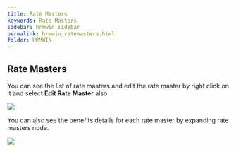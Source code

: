 ```yaml
---
title: Rate Masters
keywords: Rate Masters
sidebar: hrmwin_sidebar
permalink: hrmwin_ratemasters.html
folder: HRMWIN
---
```


## Rate Masters

You can see the list of rate masters and edit the rate master by right click on it and select **Edit Rate Master** also.

![](http://docs.risersoft.com/hrmnirvana/ImagesExt/image8_26.jpg)


You can also see the benefits details for each rate master by expanding rate masters node.

![](http://docs.risersoft.com/hrmnirvana/ImagesExt/image8_27.jpg)
